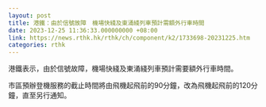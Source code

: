 ```yaml
---
layout: post
title: 港鐵：由於信號故障　機場快綫及東涌綫列車預計需額外行車時間
date: 2023-12-25 11:36:33.000000000 +08:00
link: https://news.rthk.hk/rthk/ch/component/k2/1733698-20231225.htm
categories: rthk
---
```


港鐵表示，由於信號故障，機場快綫及東涌綫列車預計需要額外行車時間。

市區預辦登機服務的截止時間將由飛機起飛前的90分鐘，改為飛機起飛前的120分鐘，直至另行通知。
